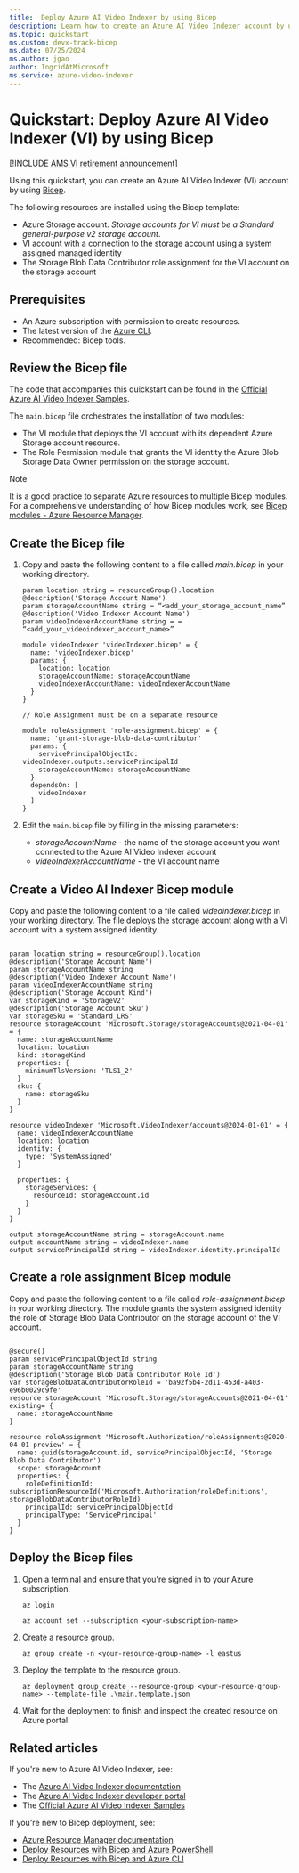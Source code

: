 ```yaml
---
title:  Deploy Azure AI Video Indexer by using Bicep
description: Learn how to create an Azure AI Video Indexer account by using a Bicep file.
ms.topic: quickstart
ms.custom: devx-track-bicep
ms.date: 07/25/2024
ms.author: jgao
author: IngridAtMicrosoft
ms.service: azure-video-indexer
---
```


# Quickstart: Deploy Azure AI Video Indexer (VI) by using Bicep

[!INCLUDE [AMS VI retirement announcement](./includes/important-ams-retirement-abbreviated.md)]

Using this quickstart, you can create an Azure AI Video Indexer (VI) account by using [Bicep](/azure/azure-resource-manager/bicep/overview).

The following resources are installed using the Bicep template:

- Azure Storage account. *Storage accounts for VI must be a Standard general-purpose v2 storage account*.
- VI account with a connection to the storage account using a system assigned managed identity
- The Storage Blob Data Contributor role assignment for the VI account on the storage account

## Prerequisites

- An Azure subscription with permission to create resources.
- The latest version of the [Azure CLI](/cli/azure/install-azure-cli).
- Recommended: Bicep tools.

## Review the Bicep file

The code that accompanies this quickstart can be found in the [Official Azure AI Video Indexer Samples](https://github.com/Azure-Samples/azure-video-indexer-samples/tree/master/Deploy-Samples/bicep).

The `main.bicep` file orchestrates the installation of two modules:

- The VI module that deploys the VI account with its dependent Azure Storage account resource.
- The Role Permission module that grants the VI identity the Azure Blob Storage Data Owner permission on the storage account.

> [!NOTE]
> It is a good practice to separate Azure resources to multiple Bicep modules.  For a comprehensive understanding of how Bicep modules work, see [Bicep modules - Azure Resource Manager](/azure/azure-resource-manager/bicep/modules).

## Create the Bicep file

1. Copy and paste the following content to a file called *main.bicep* in your working directory.

    ```cli
    param location string = resourceGroup().location 
    @description('Storage Account Name') 
    param storageAccountName string = “<add_your_storage_account_name” 
    @description('Video Indexer Account Name') 
    param videoIndexerAccountName string = = “<add_your_videoindexer_account_name>” 
    
    module videoIndexer 'videoIndexer.bicep' = { 
      name: 'videoIndexer.bicep' 
      params: { 
        location: location 
        storageAccountName: storageAccountName 
        videoIndexerAccountName: videoIndexerAccountName 
      } 
    } 
    
    // Role Assignment must be on a separate resource  
    
    module roleAssignment 'role-assignment.bicep' = { 
      name: 'grant-storage-blob-data-contributor' 
      params: { 
        servicePrincipalObjectId: videoIndexer.outputs.servicePrincipalId 
        storageAccountName: storageAccountName 
      } 
      dependsOn: [ 
        videoIndexer 
      ] 
    } 
    
    ```

1. Edit the `main.bicep` file by filling in the missing parameters:
    
    - *storageAccountName* - the name of the storage account you want connected to the Azure AI Video Indexer account
    - *videoIndexerAccountName* - the VI account name

## Create a Video AI Indexer Bicep module

Copy and paste the following content to a file called *videoindexer.bicep* in your working directory. The file deploys the storage account along with a VI account with a system assigned identity.

```cli

param location string = resourceGroup().location 
@description('Storage Account Name') 
param storageAccountName string 
@description('Video Indexer Account Name') 
param videoIndexerAccountName string 
@description('Storage Account Kind') 
var storageKind = 'StorageV2' 
@description('Storage Account Sku') 
var storageSku = 'Standard_LRS' 
resource storageAccount 'Microsoft.Storage/storageAccounts@2021-04-01' = { 
  name: storageAccountName 
  location: location 
  kind: storageKind 
  properties: { 
    minimumTlsVersion: 'TLS1_2' 
  } 
  sku: { 
    name: storageSku 
  }
} 

resource videoIndexer 'Microsoft.VideoIndexer/accounts@2024-01-01' = { 
  name: videoIndexerAccountName 
  location: location 
  identity: { 
    type: 'SystemAssigned' 
  } 

  properties: { 
    storageServices: { 
      resourceId: storageAccount.id 
    } 
  } 
} 

output storageAccountName string = storageAccount.name 
output accountName string = videoIndexer.name 
output servicePrincipalId string = videoIndexer.identity.principalId 

```

## Create a role assignment Bicep module

Copy and paste the following content to a file called *role-assignment.bicep* in your working directory. The module grants the system assigned identity the role of Storage Blob Data Contributor on the storage account of the VI account.

```cli

@secure() 
param servicePrincipalObjectId string 
param storageAccountName string
@description('Storage Blob Data Contributor Role Id') 
var storageBlobDataContributorRoleId = 'ba92f5b4-2d11-453d-a403-e96b0029c9fe' 
resource storageAccount 'Microsoft.Storage/storageAccounts@2021-04-01' existing= { 
  name: storageAccountName 
} 

resource roleAssignment 'Microsoft.Authorization/roleAssignments@2020-04-01-preview' = { 
  name: guid(storageAccount.id, servicePrincipalObjectId, 'Storage Blob Data Contributor')  
  scope: storageAccount  
  properties: { 
    roleDefinitionId: subscriptionResourceId('Microsoft.Authorization/roleDefinitions', storageBlobDataContributorRoleId)  
    principalId: servicePrincipalObjectId 
    principalType: 'ServicePrincipal'
  }
} 

```

## Deploy the Bicep files

1. Open a terminal and ensure that you're signed in to your Azure subscription.
    
    `az login`
    
    `az account set --subscription <your-subscription-name>`

1. Create a resource group.

    `az group create -n <your-resource-group-name> -l eastus`

1. Deploy the template to the resource group.

    `az deployment group create --resource-group <your-resource-group-name> --template-file .\main.template.json`

1. Wait for the deployment to finish and inspect the created resource on Azure portal. 

## Related articles

If you're new to Azure AI Video Indexer, see:

- The [Azure AI Video Indexer documentation](/azure/azure-video-indexer/)
- The [Azure AI Video Indexer developer portal](https://api-portal.videoindexer.ai/)
- The [Official Azure AI Video Indexer Samples](https://github.com/Azure-Samples/media-services-video-indexer/blob/master/README.md)

If you're new to Bicep deployment, see:

- [Azure Resource Manager documentation](/azure/azure-resource-manager/)
- [Deploy Resources with Bicep and Azure PowerShell](/azure/azure-resource-manager/bicep/deploy-powershell)
- [Deploy Resources with Bicep and Azure CLI](/azure/azure-resource-manager/bicep/deploy-cli)
